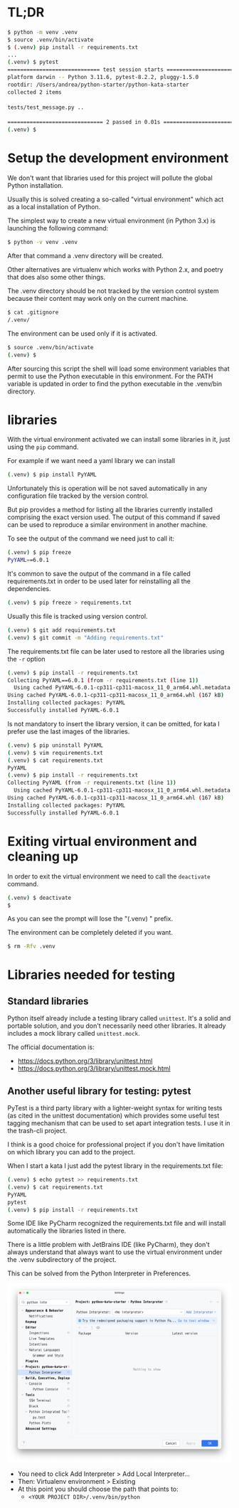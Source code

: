# TL;DR

```bash
$ python -m venv .venv
$ source .venv/bin/activate
$ (.venv) pip install -r requirements.txt
...
(.venv) $ pytest
============================= test session starts ==============================
platform darwin -- Python 3.11.6, pytest-8.2.2, pluggy-1.5.0
rootdir: /Users/andrea/python-starter/python-kata-starter
collected 2 items

tests/test_message.py ..                                                 [100%]

============================== 2 passed in 0.01s ===============================
(.venv) $
```

# Setup the development environment

We don't want that libraries used for this project will pollute the global 
Python installation.

Usually this is solved creating a so-called "virtual environment" which act as
a local installation of Python.

The simplest way to create a new virtual environment (in Python 3.x) is 
launching the following command: 

```bash
$ python -v venv .venv 
```

After that command a .venv directory will be created. 

Other alternatives are virtualenv which works with Python 2.x, and poetry that
does also some other things.

The .venv directory should be not tracked by the version control system because
their content may work only on the current machine.

```bash
$ cat .gitignore
/.venv/
```

The environment can be used only if it is activated.
```bash
$ source .venv/bin/activate
(.venv) $
```

After sourcing this script the shell will load some environment variables that
permit to use the Python executable in this environment. For the PATH variable
is updated in order to find the python executable in the .venv/bin directory.

# libraries

With the virtual environment activated we can install some libraries in it, 
just using the `pip` command.

For example if we want need a yaml library we can install

```bash
(.venv) $ pip install PyYAML
```

Unfortunately this is operation will be not saved automatically in any 
configuration file tracked by the version control.

But pip provides a method for listing all the libraries currently installed 
comprising the exact version used. The output of this command if saved  can be 
used to reproduce a similar environment in another machine.

To see the output of the command we need just to call it:

```bash
(.venv) $ pip freeze
PyYAML==6.0.1
```

It's common to save the output of the command in a file called requirements.txt
in order to be used later for reinstalling all the dependencies.

```bash
(.venv) $ pip freeze > requirements.txt
```

Usually this file is tracked using version control.
```bash
(.venv) $ git add requirements.txt
(.venv) $ git commit -m "Adding requirements.txt"
```

The requirements.txt file can be later used to restore all the libraries using 
the `-r` option

```bash
(.venv) $ pip install -r requirements.txt
Collecting PyYAML==6.0.1 (from -r requirements.txt (line 1))
  Using cached PyYAML-6.0.1-cp311-cp311-macosx_11_0_arm64.whl.metadata (2.1 kB)
Using cached PyYAML-6.0.1-cp311-cp311-macosx_11_0_arm64.whl (167 kB)
Installing collected packages: PyYAML
Successfully installed PyYAML-6.0.1
```

Is not mandatory to insert the library version, it can be omitted, for kata I 
prefer use the last images of the libraries.

```bash
(.venv) $ pip uninstall PyYAML
(.venv) $ vim requirements.txt
(.venv) $ cat requirements.txt
PyYAML
(.venv) $ pip install -r requirements.txt
Collecting PyYAML (from -r requirements.txt (line 1))
  Using cached PyYAML-6.0.1-cp311-cp311-macosx_11_0_arm64.whl.metadata (2.1 kB)
Using cached PyYAML-6.0.1-cp311-cp311-macosx_11_0_arm64.whl (167 kB)
Installing collected packages: PyYAML
Successfully installed PyYAML-6.0.1
```

# Exiting virtual environment and cleaning up
In order to exit the virtual environment we need to call the `deactivate` 
command.

```bash
(.venv) $ deactivate
$ 
```

As you can see the prompt will lose the "(.venv) " prefix.

The environment can be completely deleted if you want.
```bash
$ rm -Rfv .venv
```

# Libraries needed for testing

## Standard libraries

Python itself already include a testing library called `unittest`. It's a solid
and portable solution, and you don't necessarily need other libraries. It 
already includes a mock library called `unittest.mock`.

The official documentation is:
 - https://docs.python.org/3/library/unittest.html
 - https://docs.python.org/3/library/unittest.mock.html

## Another useful library for testing: pytest

PyTest is a third party library with a lighter-weight syntax for writing tests 
(as cited in the unittest documentation) which provides some useful test tagging
mechanism that can be used to set apart integration tests. I use it in the 
trash-cli project.

I think is a good choice for professional project if you don't have limitation 
on which library you can add to the project.

When I start a kata I just add the pytest library in the requirements.txt file:
```bash
(.venv) $ echo pytest >> requirements.txt
(.venv) $ cat requirements.txt
PyYAML
pytest
(.venv) $ pip install -r requirements.txt
```

Some IDE like PyCharm recognized the requirements.txt file and will install
automatically the libraries listed in there.

There is a little problem with JetBrains IDE (like PyCharm), they don't always
understand that always want to use the virtual environment under the .venv 
subdirectory of the project. 

This can be solved from the Python Interpreter in Preferences.

![pycharm-python-interpreter.png](images/pycharm-python-interpreter.png)

* You need to click Add Interpreter > Add Local Interpreter...
* Then: Virtualenv environment > Existing
* At this point you should choose the path that points to:
  - `<YOUR PROJECT DIR>/.venv/bin/python` 





